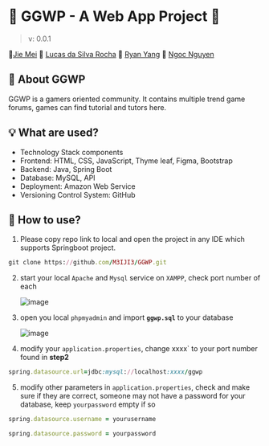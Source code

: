 # :mushroom: GGWP - A Web App Project :mushroom:
> v: 0.0.1


:small_orange_diamond:[Jie Mei](https://github.com/M3IJI3) :small_orange_diamond: [Lucas da Silva Rocha](https://github.com/RochaLS) 
:small_orange_diamond: [Ryan Yang](https://github.com/Ryan19900529) :small_orange_diamond: [Ngoc Nguyen](https://github.com/nndu)

## :notebook_with_decorative_cover: About GGWP
GGWP is a gamers oriented community. It contains multiple trend game forums, games can find tutorial and tutors here.

## :bulb: What are used?
* Technology Stack components
* Frontend: HTML, CSS, JavaScript, Thyme leaf, Figma, Bootstrap
* Backend:  Java, Spring Boot
* Database:  MySQL, API
* Deployment: Amazon Web Service
* Versioning Control System: GitHub

## :mag_right: How to use?
1. Please copy repo link to local and open the project in any IDE which supports Springboot project.
```ruby
git clone https://github.com/M3IJI3/GGWP.git
```

2. start your local `Apache` and `Mysql` service on `XAMPP`, check port number of each
   
   ![image](https://github.com/M3IJI3/GGWP/assets/34743976/971a590b-de9a-47a9-b60a-c66e5ad09ccd)
  
3. open you local `phpmyadmin` and import <span color="green">**`ggwp.sql`**</span> to your database

   ![image](https://github.com/M3IJI3/GGWP/assets/34743976/31f2d6ab-70e1-4c05-9d0b-f8bea5282c53)

4. modify your `application.properties`, change xxxx` to your port number found in **step2**
 ```ruby
 spring.datasource.url=jdbc:mysql://localhost:xxxx/ggwp
 ```
5. modify other parameters in `application.properties`, check and make sure if they are correct, someone may not have a password for your database, keep `yourpassword` empty if so
```ruby
spring.datasource.username = yourusername
```

```ruby
spring.datasource.password = yourpassword
```




